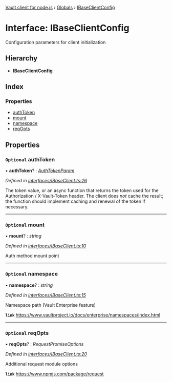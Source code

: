 [Vault client for node.js](../README.md) › [Globals](../globals.md) › [IBaseClientConfig](ibaseclientconfig.md)

# Interface: IBaseClientConfig

Configuration parameters for client initialization

## Hierarchy

* **IBaseClientConfig**

## Index

### Properties

* [authToken](ibaseclientconfig.md#optional-authtoken)
* [mount](ibaseclientconfig.md#optional-mount)
* [namespace](ibaseclientconfig.md#optional-namespace)
* [reqOpts](ibaseclientconfig.md#optional-reqopts)

## Properties

### `Optional` authToken

• **authToken**? : *[AuthTokenParam](../globals.md#authtokenparam)*

*Defined in [interfaces/IBaseClient.ts:26](https://github.com/theogravity/vault-tacular/blob/2b36c08/src/interfaces/IBaseClient.ts#L26)*

The token value, or an async function that returns the token used for the
Authorization / X-Vault-Token header. The client does *not* cache the result;
the function should implement caching and renewal of the token if necessary.

___

### `Optional` mount

• **mount**? : *string*

*Defined in [interfaces/IBaseClient.ts:10](https://github.com/theogravity/vault-tacular/blob/2b36c08/src/interfaces/IBaseClient.ts#L10)*

Auth method mount point

___

### `Optional` namespace

• **namespace**? : *string*

*Defined in [interfaces/IBaseClient.ts:15](https://github.com/theogravity/vault-tacular/blob/2b36c08/src/interfaces/IBaseClient.ts#L15)*

Namespace path (Vault Enterprise feature)

**`link`** https://www.vaultproject.io/docs/enterprise/namespaces/index.html

___

### `Optional` reqOpts

• **reqOpts**? : *RequestPromiseOptions*

*Defined in [interfaces/IBaseClient.ts:20](https://github.com/theogravity/vault-tacular/blob/2b36c08/src/interfaces/IBaseClient.ts#L20)*

Additional request module options

**`link`** https://www.npmjs.com/package/request
